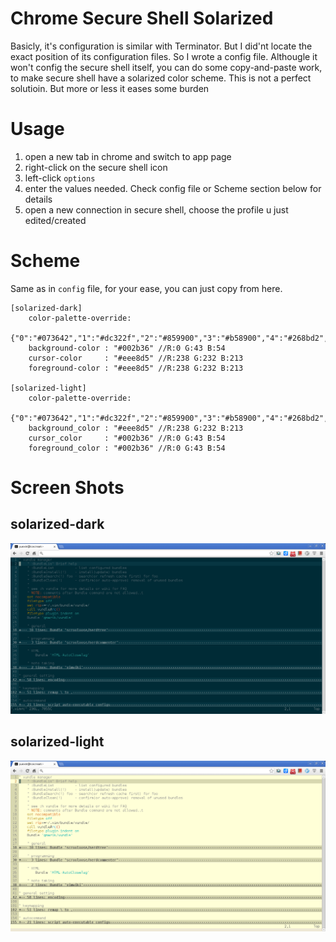 # Chrome Secure Shell Solarized

Basicly, it's configuration is similar with Terminator. But I did'nt
locate the exact position of its configuration files. So I wrote a
config file. Althougle it won't config the secure shell itself, you
can do some copy-and-paste work, to make secure shell have a
solarized color scheme. This is not a perfect solutioin. But more
or less it eases some burden

# Usage

1. open a new tab in chrome and switch to app page
2. right-click on the secure shell icon
3. left-click `options`
4. enter the values needed. Check config file or Scheme section below for details
5. open a new connection in secure shell, choose the profile u just edited/created

# Scheme

Same as in `config` file, for your ease, you can just copy from here.

    [solarized-dark]
        color-palette-override:
            {"0":"#073642","1":"#dc322f","2":"#859900","3":"#b58900","4":"#268bd2","5":"#d33682","6":"#2aa198","7":"#eee8d5","8":"#002b36","9":"#cb4b16","10":"#586e75","11":"#657b83","12":"#839496","13":"#6c71c4","14":"#93a1a1","15":"#fdf6e3"}
        background-color : "#002b36" //R:0 G:43 B:54
        cursor-color     : "#eee8d5" //R:238 G:232 B:213
        foreground-color : "#eee8d5" //R:238 G:232 B:213
        
    [solarized-light]
        color-palette-override:
            {"0":"#073642","1":"#dc322f","2":"#859900","3":"#b58900","4":"#268bd2","5":"#d33682","6":"#2aa198","7":"#eee8d5","8":"#002b36","9":"#cb4b16","10":"#586e75","11":"#657b83","12":"#839496","13":"#6c71c4","14":"#93a1a1","15":"#fdf6e3"}
        background_color : "#eee8d5" //R:238 G:232 B:213
        cursor_color     : "#002b36" //R:0 G:43 B:54
        foreground_color : "#002b36" //R:0 G:43 B:54

# Screen Shots

## solarized-dark

![solarized-dark](./screenshot-dark.png)

## solarized-light

![solarized-light](./screenshot-light.png)
